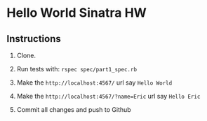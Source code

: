 # Hello World Sinatra HW


## Instructions


1. Clone.

2. Run tests with: `rspec spec/part1_spec.rb`

3. Make the `http://localhost:4567/` url say `Hello World`

4. Make the `http://localhost:4567/?name=Eric` url say `Hello Eric`

5. Commit all changes and push to Github

   ​

